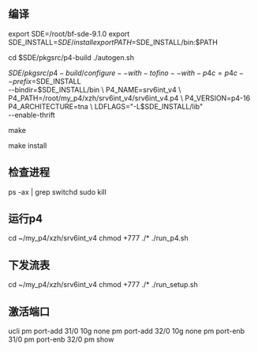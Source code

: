 
## 编译

export SDE=/root/bf-sde-9.1.0
export SDE_INSTALL=$SDE/install
export PATH=$SDE_INSTALL/bin:$PATH

cd $SDE/pkgsrc/p4-build
./autogen.sh

$SDE/pkgsrc/p4-build/configure --with-tofino --with-p4c=p4c --prefix=$SDE_INSTALL \
--bindir=$SDE_INSTALL/bin \
P4_NAME=srv6int_v4 \
P4_PATH=/root/my_p4/xzh/srv6int_v4/srv6int_v4.p4 \
P4_VERSION=p4-16 P4_ARCHITECTURE=tna \
LDFLAGS="-L$SDE_INSTALL/lib" \
--enable-thrift

make

make install

## 检查进程

ps -ax | grep switchd
sudo kill <proces id>

## 运行p4

cd ~/my_p4/xzh/srv6int_v4
chmod +777 ./*
./run_p4.sh

## 下发流表

cd ~/my_p4/xzh/srv6int_v4
chmod +777 ./*
./run_setup.sh

## 激活端口

ucli
pm port-add 31/0 10g none
pm port-add 32/0 10g none
pm port-enb 31/0
pm port-enb 32/0
pm show
